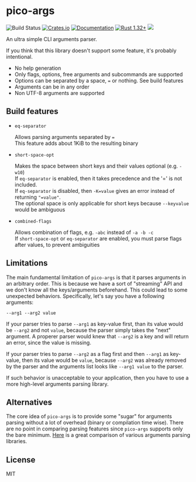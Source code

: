# pico-args
![Build Status](https://github.com/RazrFalcon/pico-args/workflows/Rust/badge.svg)
[![Crates.io](https://img.shields.io/crates/v/pico-args.svg)](https://crates.io/crates/pico-args)
[![Documentation](https://docs.rs/pico-args/badge.svg)](https://docs.rs/pico-args)
[![Rust 1.32+](https://img.shields.io/badge/rust-1.31+-orange.svg)](https://www.rust-lang.org)
![](https://img.shields.io/badge/unsafe-forbidden-brightgreen.svg)

An ultra simple CLI arguments parser.

If you think that this library doesn't support some feature, it's probably intentional.

- No help generation
- Only flags, options, free arguments and subcommands are supported
- Options can be separated by a space, `=` or nothing. See build features
- Arguments can be in any order
- Non UTF-8 arguments are supported

## Build features

- `eq-separator`

  Allows parsing arguments separated by `=`<br/>
  This feature adds about 1KiB to the resulting binary

- `short-space-opt`

  Makes the space between short keys and their values optional (e.g. `-w10`)<br/>
  If `eq-separator` is enabled, then it takes precedence and the '=' is not included.<br/>
  If `eq-separator` is disabled, then `-K=value` gives an error instead of returning `"=value"`.<br/>
  The optional space is only applicable for short keys because `--keyvalue` would be ambiguous

- `combined-flags`

  Allows combination of flags, e.g. `-abc` instead of `-a -b -c`<br/>
  If `short-space-opt` or `eq-separator` are enabled, you must parse flags after values,
  to prevent ambiguities

## Limitations

The main fundamental limitation of `pico-args` is that it parses arguments in an arbitrary order.
This is because we have a sort of "streaming" API and we don't know all the keys/arguments
beforehand. This could lead to some unexpected behaviors.
Specifically, let's say you have a following arguments:

```
--arg1 --arg2 value
```

If your parser tries to parse `--arg1` as key-value first, than its value would be `--arg2`
and not `value`, because the parser simply takes the "next" argument.
A properer parser would knew that `--arg2` is a key and will return an error,
since the value is missing.

If your parser tries to parse `--arg2` as a flag first and then `--arg1` as key-value,
then its value would be `value`, because `--arg2` was already removed by the parser
and the arguments list looks like `--arg1 value` to the parser.

If such behavior is unacceptable to your application, then you have to use a more high-level
arguments parsing library.

## Alternatives

The core idea of `pico-args` is to provide some "sugar" for arguments parsing without
a lot of overhead (binary or compilation time wise).
There are no point in comparing parsing features since `pico-args` supports
only the bare minimum. [Here](https://github.com/rust-cli/argparse-benchmarks-rs)
is a great comparison of various arguments parsing libraries.

## License

MIT
